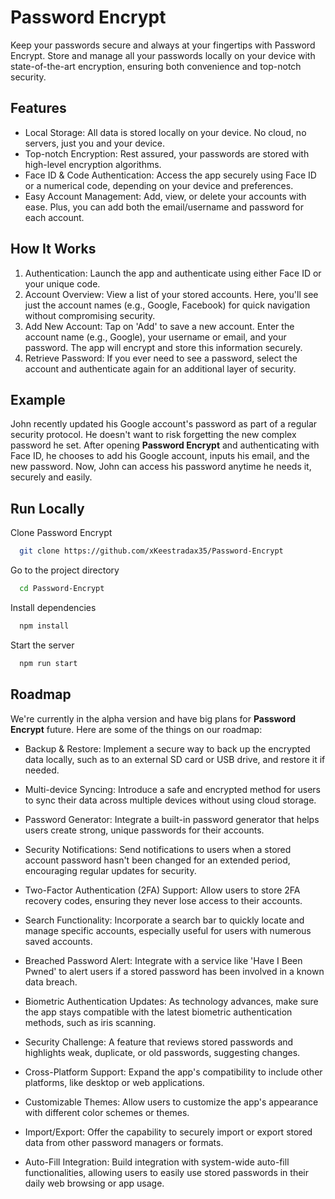 
# Password Encrypt

Keep your passwords secure and always at your fingertips with Password Encrypt. Store and manage all your passwords locally on your device with state-of-the-art encryption, ensuring both convenience and top-notch security.


## Features

- Local Storage: All data is stored locally on your device. No cloud, no servers, just you and your device.
- Top-notch Encryption: Rest assured, your passwords are stored with high-level encryption algorithms.
- Face ID & Code Authentication: Access the app securely using Face ID or a numerical code, depending on your device and preferences.
- Easy Account Management: Add, view, or delete your accounts with ease. Plus, you can add both the email/username and password for each account.

## How It Works
    
1. Authentication: Launch the app and authenticate using either Face ID or your unique code.
1. Account Overview: View a list of your stored accounts. Here, you'll see just the account names (e.g., Google, Facebook) for quick navigation without compromising security.
1. Add New Account: Tap on 'Add' to save a new account. Enter the account name (e.g., Google), your username or email, and your password. The app will encrypt and store this information securely.
1. Retrieve Password: If you ever need to see a password, select the account and authenticate again for an additional layer of security.
## Example

John recently updated his Google account's password as part of a regular security protocol. He doesn't want to risk forgetting the new complex password he set. After opening **Password Encrypt** and authenticating with Face ID, he chooses to add his Google account, inputs his email, and the new password. Now, John can access his password anytime he needs it, securely and easily.
## Run Locally

Clone Password Encrypt

```bash
  git clone https://github.com/xKeestradax35/Password-Encrypt
```

Go to the project directory

```bash
  cd Password-Encrypt
```

Install dependencies

```bash
  npm install
```

Start the server

```bash
  npm run start
```


## Roadmap

We're currently in the alpha version and have big plans for **Password Encrypt** future. Here are some of the things on our roadmap:

- Backup & Restore: Implement a secure way to back up the encrypted data locally, such as to an external SD card or USB drive, and restore it if needed.

- Multi-device Syncing: Introduce a safe and encrypted method for users to sync their data across multiple devices without using cloud storage.

- Password Generator: Integrate a built-in password generator that helps users create strong, unique passwords for their accounts.

- Security Notifications: Send notifications to users when a stored account password hasn't been changed for an extended period, encouraging regular updates for security.

- Two-Factor Authentication (2FA) Support: Allow users to store 2FA recovery codes, ensuring they never lose access to their accounts.

- Search Functionality: Incorporate a search bar to quickly locate and manage specific accounts, especially useful for users with numerous saved accounts.

- Breached Password Alert: Integrate with a service like 'Have I Been Pwned' to alert users if a stored password has been involved in a known data breach.

- Biometric Authentication Updates: As technology advances, make sure the app stays compatible with the latest biometric authentication methods, such as iris scanning.

- Security Challenge: A feature that reviews stored passwords and highlights weak, duplicate, or old passwords, suggesting changes.

- Cross-Platform Support: Expand the app's compatibility to include other platforms, like desktop or web applications.

- Customizable Themes: Allow users to customize the app's appearance with different color schemes or themes.

- Import/Export: Offer the capability to securely import or export stored data from other password managers or formats.

- Auto-Fill Integration: Build integration with system-wide auto-fill functionalities, allowing users to easily use stored passwords in their daily web browsing or app usage.
